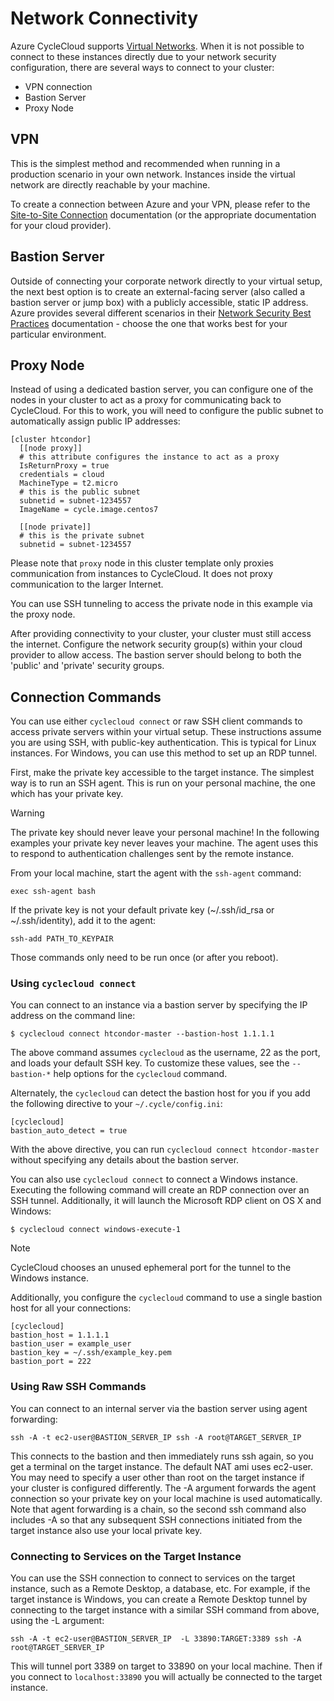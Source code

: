 # Network Connectivity

Azure CycleCloud supports [Virtual Networks](https://docs.microsoft.com/en-ca/azure/virtual-network/). When it is not possible to connect to these instances directly due to your network security configuration, there are several ways to connect to your cluster:

* VPN connection
* Bastion Server
* Proxy Node

## VPN

This is the simplest method and recommended when running in a production scenario in your own network. Instances inside the virtual network are directly reachable by your machine.

To create a connection between Azure and your VPN, please refer to the [Site-to-Site Connection](https://docs.microsoft.com/en-us/azure/vpn-gateway/vpn-gateway-howto-site-to-site-resource-manager-portal) documentation (or the appropriate documentation for your cloud provider).

## Bastion Server

Outside of connecting your corporate network directly to your virtual setup, the next best
option is to create an external-facing server (also called a bastion server or jump box) with a publicly accessible, static IP address. Azure provides several different scenarios in their [Network Security Best Practices](https://docs.microsoft.com/en-us/azure/security/azure-security-network-security-best-practices) documentation - choose the one that works best for your particular environment.

## Proxy Node

Instead of using a dedicated bastion server, you can configure one of the nodes
in your cluster to act as a proxy for communicating back to CycleCloud. For this to work, you will need to
configure the public subnet to automatically assign public IP addresses:

    [cluster htcondor]
      [[node proxy]]
      # this attribute configures the instance to act as a proxy
      IsReturnProxy = true
      credentials = cloud
      MachineType = t2.micro
      # this is the public subnet
      subnetid = subnet-1234557
      ImageName = cycle.image.centos7

      [[node private]]
      # this is the private subnet
      subnetid = subnet-1234557


Please note that `proxy` node in this cluster template only proxies
communication from instances to CycleCloud. It does not proxy communication to
the larger Internet.

You can use SSH tunneling to access the private node in this example via the proxy node.

After providing connectivity to your cluster, your cluster must still access the internet. Configure the network security group(s) within your cloud provider to allow access. The bastion server should belong to both the 'public' and 'private' security groups.

## Connection Commands

You can use either `cyclecloud connect` or raw SSH client commands to access
private servers within your virtual setup. These instructions assume you are using SSH, with public-key
authentication. This is typical for Linux instances. For Windows, you
can use this method to set up an RDP tunnel.

First, make the private key accessible to the target instance. The
simplest way is to run an SSH agent. This is run on your personal
machine, the one which has your private key.

> [!WARNING]
> The private key should never leave your personal machine! In the following examples your private key never leaves your machine. The agent uses this to respond to authentication challenges sent by the remote instance.

From your local machine, start the agent with the `ssh-agent` command:

    exec ssh-agent bash

If the private key is not your default private key (~/.ssh/id_rsa or
~/.ssh/identity), add it to the agent:

    ssh-add PATH_TO_KEYPAIR

Those commands only need to be run once (or after you reboot).

### Using `cyclecloud connect`

You can connect to an instance via a bastion server by specifying the IP address on the command line:

    $ cyclecloud connect htcondor-master --bastion-host 1.1.1.1

The above command assumes `cyclecloud` as the username, 22 as the port, and loads your
default SSH key. To customize these values, see the `--bastion-*` help options for the
`cyclecloud` command.

Alternately, the `cyclecloud` can detect the bastion host for you if you add the following
directive to your `~/.cycle/config.ini`:

    [cyclecloud]
    bastion_auto_detect = true

With the above directive, you can run `cyclecloud connect htcondor-master` without
specifying any details about the bastion server.

You can also use `cyclecloud connect` to connect a Windows instance. Executing the following
command will create an RDP connection over an SSH tunnel. Additionally, it will launch the
Microsoft RDP client on OS X and Windows:

    $ cyclecloud connect windows-execute-1

> [!NOTE]
> CycleCloud chooses an unused ephemeral port for the tunnel to the Windows instance.

Additionally, you configure the `cyclecloud` command to use a single bastion host for all your connections:

    [cyclecloud]
    bastion_host = 1.1.1.1
    bastion_user = example_user
    bastion_key = ~/.ssh/example_key.pem
    bastion_port = 222

### Using Raw SSH Commands

You can connect to an internal server via the bastion server using agent forwarding:

    ssh -A -t ec2-user@BASTION_SERVER_IP ssh -A root@TARGET_SERVER_IP

This connects to the bastion and then immediately runs ssh again, so
you get a terminal on the target instance. The default NAT ami uses
ec2-user. You may need to specify a user other than root on the target
instance if your cluster is configured differently. The -A argument
forwards the agent connection so your private key on your local
machine is used automatically. Note that agent forwarding is a chain, so the second ssh
command also includes -A so that any subsequent SSH connections
initiated from the target instance also use your local private key.

### Connecting to Services on the Target Instance

You can use the SSH connection to connect to services on the target
instance, such as a Remote Desktop, a database, etc. For example, if
the target instance is Windows, you can create a Remote Desktop tunnel
by connecting to the target instance with a similar SSH command from
above, using the -L argument:

    ssh -A -t ec2-user@BASTION_SERVER_IP  -L 33890:TARGET:3389 ssh -A root@TARGET_SERVER_IP

This will tunnel port 3389 on target to 33890 on your local
machine. Then if you connect to `localhost:33890` you will actually
be connected to the target instance.
